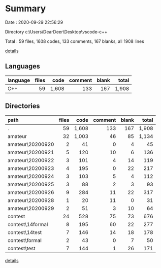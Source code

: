 # Summary

Date : 2020-09-29 22:56:29

Directory c:\Users\DearDeer\Desktop\vscode-c++

Total : 59 files,  1608 codes, 133 comments, 167 blanks, all 1908 lines

[details](details.md)

## Languages
| language | files | code | comment | blank | total |
| :--- | ---: | ---: | ---: | ---: | ---: |
| C++ | 59 | 1,608 | 133 | 167 | 1,908 |

## Directories
| path | files | code | comment | blank | total |
| :--- | ---: | ---: | ---: | ---: | ---: |
| . | 59 | 1,608 | 133 | 167 | 1,908 |
| amateur | 32 | 1,003 | 46 | 85 | 1,134 |
| amateur\20200920 | 2 | 41 | 0 | 4 | 45 |
| amateur\20200921 | 5 | 120 | 10 | 6 | 136 |
| amateur\20200922 | 3 | 101 | 4 | 14 | 119 |
| amateur\20200923 | 4 | 195 | 0 | 22 | 217 |
| amateur\20200924 | 3 | 103 | 5 | 4 | 112 |
| amateur\20200925 | 3 | 88 | 2 | 3 | 93 |
| amateur\20200926 | 9 | 284 | 11 | 22 | 317 |
| amateur\20200928 | 1 | 20 | 11 | 0 | 31 |
| amateur\20200929 | 2 | 51 | 3 | 10 | 64 |
| contest | 24 | 528 | 75 | 73 | 676 |
| contest\14formal | 8 | 195 | 60 | 22 | 277 |
| contest\14test | 7 | 146 | 14 | 18 | 178 |
| contest\formal | 2 | 43 | 0 | 7 | 50 |
| contest\test | 7 | 144 | 1 | 26 | 171 |

[details](details.md)